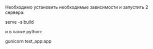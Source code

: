Необходимо установить необходимые зависимости и запустить 2 сервера:

serve -s build

и в папке python:

gunicorn test_app:app